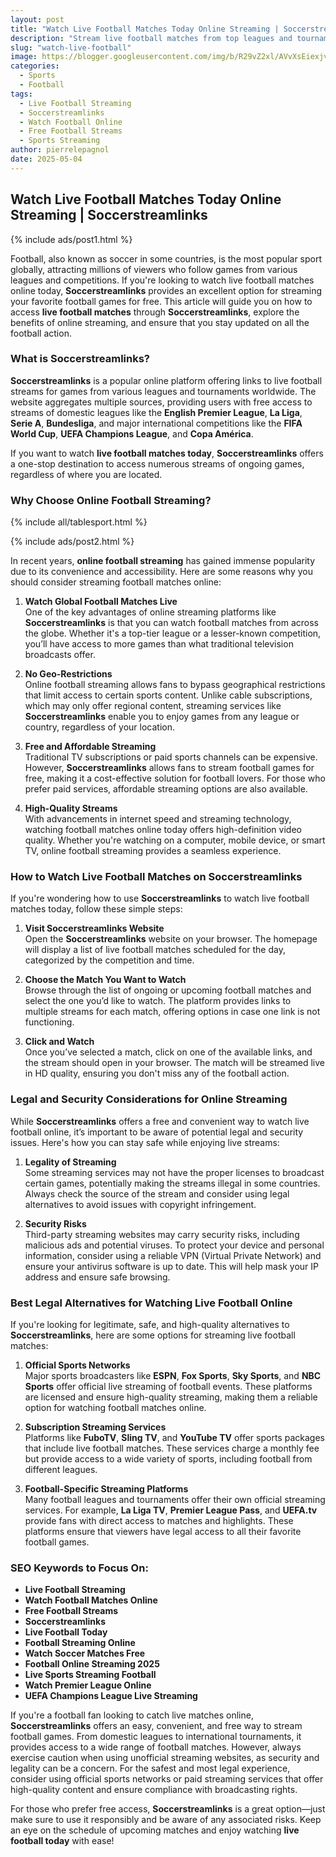 ```yaml
---
layout: post
title: "Watch Live Football Matches Today Online Streaming | Soccerstreamlinks"
description: "Stream live football matches from top leagues and tournaments with Soccerstreamlinks. Enjoy free online football streaming today, including Premier League, UEFA Champions League, and more!"
slug: "watch-live-football"
image: https://blogger.googleusercontent.com/img/b/R29vZ2xl/AVvXsEiexjvbHdD86KxgGh5wKg4vF4p0h3rQKXS-yS0EosE5vKZC9ZM1oakb5cC4bxR6aWELWeWK6E4RdIT-WCVdHPs1F6CmjlMIb_caUx5IvVkBUrbnudO0UYv810xFrPOz5KsT3NjD__irbSShV5Juz_64eTBYy-xaqzlllTsRzmzK-kbSXAlBTWTg7jUHxpo/s225/football%20live.png
categories: 
  - Sports
  - Football
tags:
  - Live Football Streaming
  - Soccerstreamlinks
  - Watch Football Online
  - Free Football Streams
  - Sports Streaming
author: pierrelepagnol
date: 2025-05-04
---
```


## Watch Live Football Matches Today Online Streaming | Soccerstreamlinks

{% include ads/post1.html %}

Football, also known as soccer in some countries, is the most popular sport globally, attracting millions of viewers who follow games from various leagues and competitions. If you're looking to watch live football matches online today, **Soccerstreamlinks** provides an excellent option for streaming your favorite football games for free. This article will guide you on how to access **live football matches** through **Soccerstreamlinks**, explore the benefits of online streaming, and ensure that you stay updated on all the football action.

### What is Soccerstreamlinks?

**Soccerstreamlinks** is a popular online platform offering links to live football streams for games from various leagues and tournaments worldwide. The website aggregates multiple sources, providing users with free access to streams of domestic leagues like the **English Premier League**, **La Liga**, **Serie A**, **Bundesliga**, and major international competitions like the **FIFA World Cup**, **UEFA Champions League**, and **Copa América**.

If you want to watch **live football matches today**, **Soccerstreamlinks** offers a one-stop destination to access numerous streams of ongoing games, regardless of where you are located.

### Why Choose Online Football Streaming?

{% include all/tablesport.html %}

{% include ads/post2.html %}

In recent years, **online football streaming** has gained immense popularity due to its convenience and accessibility. Here are some reasons why you should consider streaming football matches online:

1. **Watch Global Football Matches Live**  
   One of the key advantages of online streaming platforms like **Soccerstreamlinks** is that you can watch football matches from across the globe. Whether it's a top-tier league or a lesser-known competition, you’ll have access to more games than what traditional television broadcasts offer.

2. **No Geo-Restrictions**  
   Online football streaming allows fans to bypass geographical restrictions that limit access to certain sports content. Unlike cable subscriptions, which may only offer regional content, streaming services like **Soccerstreamlinks** enable you to enjoy games from any league or country, regardless of your location.

3. **Free and Affordable Streaming**  
   Traditional TV subscriptions or paid sports channels can be expensive. However, **Soccerstreamlinks** allows fans to stream football games for free, making it a cost-effective solution for football lovers. For those who prefer paid services, affordable streaming options are also available.

4. **High-Quality Streams**  
   With advancements in internet speed and streaming technology, watching football matches online today offers high-definition video quality. Whether you're watching on a computer, mobile device, or smart TV, online football streaming provides a seamless experience.

### How to Watch Live Football Matches on Soccerstreamlinks

If you're wondering how to use **Soccerstreamlinks** to watch live football matches today, follow these simple steps:

1. **Visit Soccerstreamlinks Website**  
   Open the **Soccerstreamlinks** website on your browser. The homepage will display a list of live football matches scheduled for the day, categorized by the competition and time.

2. **Choose the Match You Want to Watch**  
   Browse through the list of ongoing or upcoming football matches and select the one you’d like to watch. The platform provides links to multiple streams for each match, offering options in case one link is not functioning.

3. **Click and Watch**  
   Once you’ve selected a match, click on one of the available links, and the stream should open in your browser. The match will be streamed live in HD quality, ensuring you don't miss any of the football action.

### Legal and Security Considerations for Online Streaming

While **Soccerstreamlinks** offers a free and convenient way to watch live football online, it’s important to be aware of potential legal and security issues. Here's how you can stay safe while enjoying live streams:

1. **Legality of Streaming**  
   Some streaming services may not have the proper licenses to broadcast certain games, potentially making the streams illegal in some countries. Always check the source of the stream and consider using legal alternatives to avoid issues with copyright infringement.

2. **Security Risks**  
   Third-party streaming websites may carry security risks, including malicious ads and potential viruses. To protect your device and personal information, consider using a reliable VPN (Virtual Private Network) and ensure your antivirus software is up to date. This will help mask your IP address and ensure safe browsing.

### Best Legal Alternatives for Watching Live Football Online

If you're looking for legitimate, safe, and high-quality alternatives to **Soccerstreamlinks**, here are some options for streaming live football matches:

1. **Official Sports Networks**  
   Major sports broadcasters like **ESPN**, **Fox Sports**, **Sky Sports**, and **NBC Sports** offer official live streaming of football events. These platforms are licensed and ensure high-quality streaming, making them a reliable option for watching football matches online.

2. **Subscription Streaming Services**  
   Platforms like **FuboTV**, **Sling TV**, and **YouTube TV** offer sports packages that include live football matches. These services charge a monthly fee but provide access to a wide variety of sports, including football from different leagues.

3. **Football-Specific Streaming Platforms**  
   Many football leagues and tournaments offer their own official streaming services. For example, **La Liga TV**, **Premier League Pass**, and **UEFA.tv** provide fans with direct access to matches and highlights. These platforms ensure that viewers have legal access to all their favorite football games.

### SEO Keywords to Focus On:
- **Live Football Streaming**
- **Watch Football Matches Online**
- **Free Football Streams**
- **Soccerstreamlinks**
- **Live Football Today**
- **Football Streaming Online**
- **Watch Soccer Matches Free**
- **Football Online Streaming 2025**
- **Live Sports Streaming Football**
- **Watch Premier League Online**
- **UEFA Champions League Live Streaming**


If you're a football fan looking to catch live matches online, **Soccerstreamlinks** offers an easy, convenient, and free way to stream football games. From domestic leagues to international tournaments, it provides access to a wide range of football matches. However, always exercise caution when using unofficial streaming websites, as security and legality can be a concern. For the safest and most legal experience, consider using official sports networks or paid streaming services that offer high-quality content and ensure compliance with broadcasting rights.

For those who prefer free access, **Soccerstreamlinks** is a great option—just make sure to use it responsibly and be aware of any associated risks. Keep an eye on the schedule of upcoming matches and enjoy watching **live football today** with ease!
